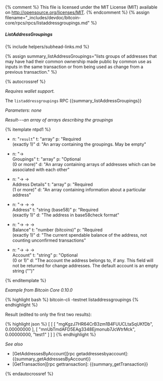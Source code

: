 {% comment %}
This file is licensed under the MIT License (MIT) available on
http://opensource.org/licenses/MIT.
{% endcomment %}
{% assign filename="_includes/devdoc/bitcoin-core/rpcs/rpcs/listaddressgroupings.md" %}

##### ListAddressGroupings
{% include helpers/subhead-links.md %}

{% assign summary_listAddressGroupings="lists groups of addresses that may have had their common ownership made public by common use as inputs in the same transaction or from being used as change from a previous transaction." %}

{% autocrossref %}

*Requires wallet support.*

The `listaddressgroupings` RPC {{summary_listAddressGroupings}}

*Parameters: none*

*Result---an array of arrays describing the groupings*

{% itemplate ntpd1 %}
- n: "`result`"
  t: "array"
  p: "Required<br>(exactly 1)"
  d: "An array containing the groupings.  May be empty"

- n: "→<br>Groupings"
  t: "array"
  p: "Optional<br>(0 or more)"
  d: "An array containing arrays of addresses which can be associated with each other"

- n: "→ →<br>Address Details"
  t: "array"
  p: "Required<br>(1 or more)"
  d: "An array containing information about a particular address"

- n: "→ → →<br>Address"
  t: "string (base58)"
  p: "Required<br>(exactly 1)"
  d: "The address in base58check format"

- n: "→ → →<br>Balance"
  t: "number (bitcoins)"
  p: "Required<br>(exactly 1)"
  d: "The current spendable balance of the address, not counting unconfirmed transactions"

- n: "→ → →<br>Account"
  t: "string"
  p: "Optional<br>(0 or 1)"
  d: "The account the address belongs to, if any.  This field will not be returned for change addresses.  The default account is an empty string (\"\")"

{% enditemplate %}

*Example from Bitcoin Core 0.10.0*

{% highlight bash %}
bitcoin-cli -testnet listaddressgroupings
{% endhighlight %}

Result (edited to only the first two results):

{% highlight json %}
[
    [
        [
            "mgKgzJ7HR64CrB3zm1B4FUUCLtaSqUKfDb",
            0.00000000
        ],
        [
            "mnUbTmdAFD5EAg3348Ejmonub7JcWtrMck",
            0.00000000,
            "test1"
        ]
    ]
]
{% endhighlight %}

*See also*

* [GetAddressesByAccount][rpc getaddressesbyaccount]: {{summary_getAddressesByAccount}}
* [GetTransaction][rpc gettransaction]: {{summary_getTransaction}}

{% endautocrossref %}
